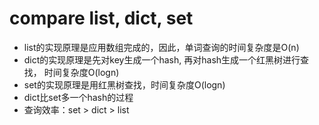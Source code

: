 
# compare list, dict, set
- list的实现原理是应用数组完成的，因此，单词查询的时间复杂度是O(n)
- dict的实现原理是先对key生成一个hash, 再对hash生成一个红黑树进行查找， 时间复杂度O(logn)
- set的实现原理是用红黑树查找，时间复杂度O(logn)
- dict比set多一个hash的过程
- 查询效率：set > dict > list



